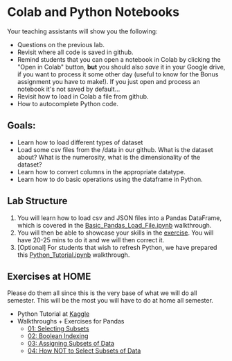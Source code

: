 # Colab and Python Notebooks

Your teaching assistants will show you the following:
- Questions on the previous lab.
- Revisit where all code is saved in github.
- Remind students that you can open a notebook in Colab by clicking the "Open in Colab" button, **but** you should also *save* it in your Google drive, if you want to process it some other day (useful to know for the Bonus assignment you have to make!). If you just open and process an notebook it's not saved by default...
- Revisit how to load in Colab a file from github.
- How to autocomplete Python code.

## Goals:

- Learn how to load different types of dataset
- Load some csv files from the /data in our github. What is the dataset about? What is the numerosity, what is the dimensionality of the dataset? 
- Learn how to convert columns in the appropriate datatype.
- Learn how to do basic operations using the dataframe in Python.

## Lab Structure
1. You will learn how to load csv and JSON files into a Pandas DataFrame, which is covered in the [Basic_Pandas_Load_File.ipynb](https://github.com/michalis0/Business-Intelligence-and-Analytics/blob/master/week2%20-%20Pandas%20and%20Python/Basic_Pandas_Load_File.ipynb) walkthrough.
2. You will then be able to showcase your skills in the [exercise](https://github.com/michalis0/Business-Intelligence-and-Analytics/blob/master/week2%20-%20Pandas%20and%20Python/Pandas/Exercise_1.ipynb). You will have 20-25 mins to do it and we will then correct it.
3. [Optional] For students that wish to refresh Python, we have prepared this [Python_Tutorial.ipynb](https://github.com/michalis0/Business-Intelligence-and-Analytics/blob/master/week2%20-%20Pandas%20and%20Python/Python_Tutorial.ipynb) walkthrough.

## Exercises at HOME
Please do them all since this is the very base of what we will do all semester. This will be the most you will have to do at home all semester.
- Python Tutorial at [Kaggle](https://www.kaggle.com/learn/python)
- Walkthroughs + Exercises for Pandas
    - [01: Selecting Subsets](https://github.com/michalis0/Business-Intelligence-and-Analytics/blob/master/week2%20-%20Pandas%20and%20Python/Pandas/01_Selecting_Subsets_with_%5B_%5D%2C_loc_and_iloc.ipynb)
    - [02: Boolean Indexing](https://github.com/michalis0/Business-Intelligence-and-Analytics/blob/master/week2%20-%20Pandas%20and%20Python/Pandas/02%20Boolean%20Indexing.ipynb)
    - [03: Assigning Subsets of Data](https://github.com/michalis0/Business-Intelligence-and-Analytics/blob/master/week2%20-%20Pandas%20and%20Python/Pandas/03%20Assigning%20subsets%20of%20data.ipynb)
    - [04: How NOT to Select Subsets of Data](https://github.com/michalis0/Business-Intelligence-and-Analytics/blob/master/week2%20-%20Pandas%20and%20Python/Pandas/04%20How%20NOT%20to%20select%20subsets%20of%20data.ipynb)
